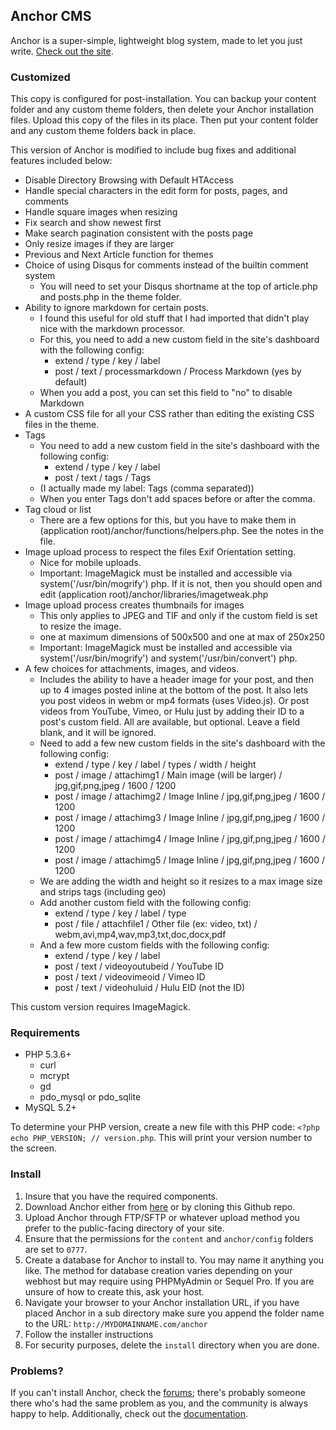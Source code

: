 ## Anchor CMS

Anchor is a super-simple, lightweight blog system, made to let you just write. [Check out the site](http://anchorcms.com/). 

### Customized

This copy is configured for post-installation. You can backup your content folder and any custom theme folders, then delete your Anchor installation files. Upload this copy of the files in its place. Then put your content folder and any custom theme folders back in place.

This version of Anchor is modified to include bug fixes and additional features included below:

- Disable Directory Browsing with Default HTAccess
- Handle special characters in the edit form for posts, pages, and comments
- Handle square images when resizing
- Fix search and show newest first
- Make search pagination consistent with the posts page
- Only resize images if they are larger
- Previous and Next Article function for themes
- Choice of using Disqus for comments instead of the builtin comment system
    - You will need to set your Disqus shortname at the top of article.php and posts.php in the theme folder.
- Ability to ignore markdown for certain posts.
    - I found this useful for old stuff that I had imported that didn't play nice with the markdown processor.
    - For this, you need to add a new custom field in the site's dashboard with the following config:
        - extend / type / key / label
        - post / text / processmarkdown / Process Markdown (yes by default)
    - When you add a post, you can set this field to "no" to disable Markdown
- A custom CSS file for all your CSS rather than editing the existing CSS files in the theme.
- Tags
    - You need to add a new custom field in the site's dashboard with the following config:
        - extend / type / key / label
        - post / text / tags / Tags
    - (I actually made my label: Tags (comma separated))
    - When you enter Tags don't add spaces before or after the comma.
- Tag cloud or list
    - There are a few options for this, but you have to make them in (application root)/anchor/functions/helpers.php. See the notes in the file.
- Image upload process to respect the files Exif Orientation setting.
    - Nice for mobile uploads.
    - Important: ImageMagick must be installed and accessible via system('/usr/bin/mogrify') php. If it is not, then you should open and edit (application root)/anchor/libraries/imagetweak.php
- Image upload process creates thumbnails for images
    - This only applies to JPEG and TIF and only if the custom field is set to resize the image.
    - one at maximum dimensions of 500x500 and one at max of 250x250
    - Important: ImageMagick must be installed and accessible via system('/usr/bin/mogrify') and system('/usr/bin/convert') php.
- A few choices for attachments, images, and videos.
    - Includes the ability to have a header image for your post, and then up to 4 images posted inline at the bottom of the post. It also lets you post videos in webm or mp4 formats (uses Video.js). Or post videos from YouTube, Vimeo, or Hulu just by adding their ID to a post's custom field. All are available, but optional. Leave a field blank, and it will be ignored.
    - Need to add a few new custom fields in the site's dashboard with the following config:
        - extend / type / key / label / types / width / height
        - post / image / attachimg1 / Main image (will be larger) / jpg,gif,png,jpeg / 1600 / 1200
        - post / image / attachimg2 / Image Inline / jpg,gif,png,jpeg / 1600 / 1200
        - post / image / attachimg3 / Image Inline / jpg,gif,png,jpeg / 1600 / 1200
        - post / image / attachimg4 / Image Inline / jpg,gif,png,jpeg / 1600 / 1200
        - post / image / attachimg5 / Image Inline / jpg,gif,png,jpeg / 1600 / 1200
    - We are adding the width and height so it resizes to a max image size and strips tags (including geo)
    - Add another custom field with the following config:
        - extend / type / key / label / type
        - post / file / attachfile1 / Other file (ex: video, txt) / webm,avi,mp4,wav,mp3,txt,doc,docx,pdf
    - And a few more custom fields with the following config:
        - extend / type / key / label
        - post / text / videoyoutubeid / YouTube ID
        - post / text / videovimeoid / Vimeo ID
        - post / text / videohuluid / Hulu EID (not the ID)

This custom version requires ImageMagick.

### Requirements

- PHP 5.3.6+
    - curl
    - mcrypt
    - gd
    - pdo\_mysql or pdo\_sqlite
- MySQL 5.2+

To determine your PHP version, create a new file with this PHP code: `<?php echo PHP_VERSION; // version.php`. This will print your version number to the screen.

### Install

1. Insure that you have the required components.
2. Download Anchor either from [here](http://anchorcms.com/download) or by cloning this Github repo.
3. Upload Anchor through FTP/SFTP or whatever upload method you prefer to the public-facing directory of your site.
4. Ensure that the permissions for the `content` and `anchor/config` folders are set to `0777`.
5. Create a database for Anchor to install to. You may name it anything you like. The method for database creation varies depending on your webhost but may require using PHPMyAdmin or Sequel Pro. If you are unsure of how to create this, ask your host.
6. Navigate your browser to your Anchor installation URL, if you have placed Anchor in a sub directory make sure you append the folder name to the URL: `http://MYDOMAINNAME.com/anchor`
7. Follow the installer instructions
8. For security purposes, delete the `install` directory when you are done.

### Problems?

If you can't install Anchor, check the [forums](http://forums.anchorcms.com/); there's probably someone there who's had the same problem as you, and the community is always happy to help. Additionally, check out the [documentation](http://anchorcms.com/docs).


